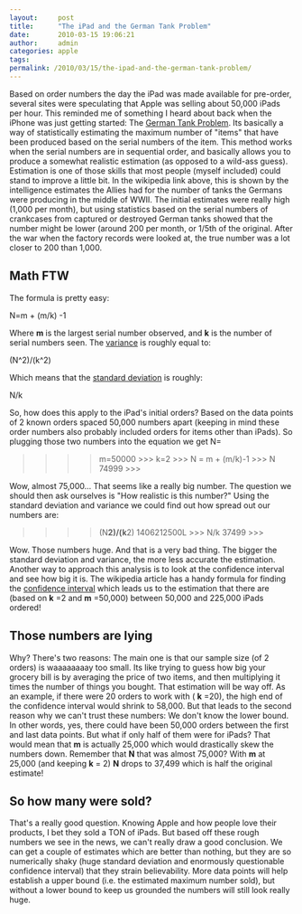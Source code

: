 ```yaml
---
layout:     post
title:      "The iPad and the German Tank Problem"
date:       2010-03-15 19:06:21
author:     admin
categories: apple
tags:  
permalink: /2010/03/15/the-ipad-and-the-german-tank-problem/
---
```

Based on order numbers the day the iPad was made available for pre-order, several sites were speculating that Apple was selling about 50,000 iPads per hour. This reminded me of something I heard about back when the iPhone was just getting started: The [German Tank Problem](http://en.wikipedia.org/wiki/German_tank_problem). Its basically a way of statistically estimating the maximum number of "items" that have been produced based on the serial numbers of the item. This method works when the serial numbers are in sequential order, and basically allows you to produce a somewhat realistic estimation (as opposed to a wild-ass guess). Estimation is one of those skills that most people (myself included) could stand to improve a little bit. In the wikipedia link above, this is shown by the intelligence estimates the Allies had for the number of tanks the Germans were producing in the middle of WWII. The initial estimates were really high (1,000 per month), but using statistics based on the serial numbers of crankcases from captured or destroyed German tanks showed that the number might be lower (around 200 per month, or 1/5th of the original. After the war when the factory records were looked at, the true number was a lot closer to 200 than 1,000. 

## Math FTW

The formula is pretty easy: 

N=m + (m/k) -1

Where **m** is the largest serial number observed, and **k** is the number of serial numbers seen. The [variance](http://en.wikipedia.org/wiki/Variance) is roughly equal to: 

(N^2)/(k^2)

Which means that the [standard deviation](http://en.wikipedia.org/wiki/Standard_deviation) is roughly: 

N/k

So, how does this apply to the iPad's initial orders? Based on the data points of 2 known orders spaced 50,000 numbers apart (keeping in mind these order numbers also probably included orders for items other than iPads). So plugging those two numbers into the equation we get N= 

> >>> m=50000 >>> k=2 >>> N = m + (m/k)-1 >>> N 74999 >>>

Wow, almost 75,000... That seems like a really big number. The question we should then ask ourselves is "How realistic is this number?" Using the standard deviation and variance we could find out how spread out our numbers are: 

> >>> (N**2)/(k**2) 1406212500L >>> N/k 37499 >>>

Wow. Those numbers huge. And that is a very bad thing. The bigger the standard deviation and variance, the more less accurate the estimation. Another way to approach this analysis is to look at the confidence interval and see how big it is. The wikipedia article has a handy formula for finding the [confidence interval](http://en.wikipedia.org/wiki/German_tank_problem#Confidence_intervals) which leads us to the estimation that there are (based on **k** =2 and **m** =50,000) between 50,000 and 225,000 iPads ordered! 

## Those numbers are lying

Why? There's two reasons: The main one is that our sample size (of 2 orders) is waaaaaaaay too small. Its like trying to guess how big your grocery bill is by averaging the price of two items, and then multiplying it times the number of things you bought. That estimation will be way off. As an example, if there were 20 orders to work with ( **k** =20), the high end of the confidence interval would shrink to 58,000. But that leads to the second reason why we can't trust these numbers: We don't know the lower bound. In other words, yes, there could have been 50,000 orders between the first and last data points. But what if only half of them were for iPads? That would mean that **m** is actually 25,000 which would drastically skew the numbers down. Remember that **N** that was almost 75,000? With **m** at 25,000 (and keeping **k** = 2) **N** drops to 37,499 which is half the original estimate! 

## So how many were sold?

That's a really good question. Knowing Apple and how people love their products, I bet they sold a TON of iPads. But based off these rough numbers we see in the news, we can't really draw a good conclusion. We can get a couple of estimates which are better than nothing, but they are so numerically shaky (huge standard deviation and enormously questionable confidence interval) that they strain believability. More data points will help establish a upper bound (i.e. the estimated maximum number sold), but without a lower bound to keep us grounded the numbers will still look really huge.
